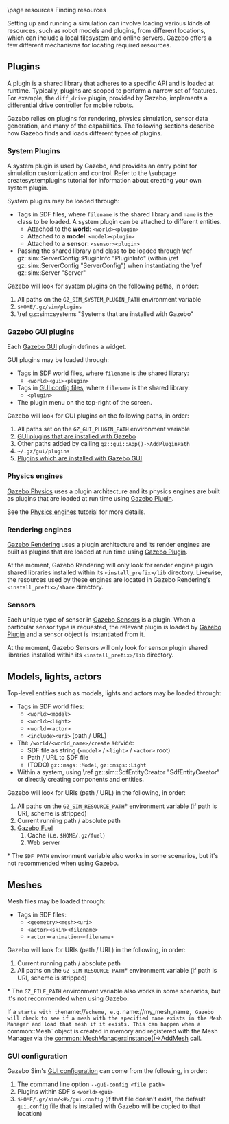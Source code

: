 \page resources Finding resources

Setting up and running a simulation can involve loading various kinds of
resources, such as robot models and plugins, from different locations, which
can include a local filesystem and online servers. Gazebo offers
a few different mechanisms for locating required resources.

## Plugins

A plugin is a shared library that adheres to a specific API and is loaded at
runtime. Typically, plugins are scoped to perform a narrow set of features.
For example, the `diff_drive` plugin, provided by Gazebo, implements
a differential drive controller for mobile robots.

Gazebo relies on plugins for rendering, physics simulation, sensor data
generation, and many of the capabilities. The following sections describe
how Gazebo finds and loads different types of plugins.

### System Plugins

A system plugin is used by Gazebo, and provides an entry point for
simulation customization and control. Refer to the \subpage createsystemplugins
tutorial for information about creating your own system plugin.

System plugins may be loaded through:

* Tags in SDF files, where `filename` is the shared library and
  `name` is the class to be loaded. A system plugin can be attached to
  different entities.
    * Attached to the **world**: `<world><plugin>`
    * Attached to a **model**: `<model><plugin>`
    * Attached to a **sensor**: `<sensor><plugin>`
* Passing the shared library and class to be loaded through
  \ref gz::sim::ServerConfig::PluginInfo "PluginInfo"
  (within \ref gz::sim::ServerConfig "ServerConfig")
  when instantiating the
  \ref gz::sim::Server "Server"

Gazebo will look for system plugins on the following paths, in order:

1. All paths on the `GZ_SIM_SYSTEM_PLUGIN_PATH` environment variable
2. `$HOME/.gz/sim/plugins`
3. \ref gz::sim::systems "Systems that are installed with Gazebo"

### Gazebo GUI plugins

Each [Gazebo GUI](https://gazebosim.org/libs/rendering) plugin
defines a widget.

GUI plugins may be loaded through:

* Tags in SDF world files, where `filename` is the shared library:
    * `<world><gui><plugin>`
* Tags in [GUI config files](https://gazebosim.org/api/gui/8/config.html),
  where `filename` is the shared library:
    * `<plugin>`
* The plugin menu on the top-right of the screen.

Gazebo will look for GUI plugins on the following paths, in order:

1. All paths set on the `GZ_GUI_PLUGIN_PATH` environment variable
2. [GUI plugins that are installed with Gazebo](https://github.com/gazebosim/gz-sim/tree/main/src/gui/plugins)
3. Other paths added by calling `gz::gui::App()->AddPluginPath`
4. `~/.gz/gui/plugins`
5. [Plugins which are installed with Gazebo GUI](https://gazebosim.org/api/gui/8/namespacegz_1_1gui_1_1plugins.html)

### Physics engines

[Gazebo Physics](https://gazebosim.org/libs/physics)
uses a plugin architecture and its physics engines are
built as plugins that are loaded at run time using
[Gazebo Plugin](https://gazebosim.org/libs/plugin).

See the [Physics engines](physics.html)
tutorial for more details.

### Rendering engines

[Gazebo Rendering](https://gazebosim.org/libs/rendering)
uses a plugin architecture and its render engines are
built as plugins that are loaded at run time using
[Gazebo Plugin](https://gazebosim.org/libs/plugin).

At the moment, Gazebo Rendering will only look for render engine plugin
shared libraries installed within its `<install_prefix>/lib` directory.
Likewise, the resources used by these engines are located in Gazebo
Rendering's `<install_prefix>/share` directory.

### Sensors

Each unique type of sensor in
[Gazebo Sensors](https://gazebosim.org/libs/sensors) is a plugin. When
a particular sensor type is requested, the relevant plugin is loaded by
[Gazebo Plugin](https://gazebosim.org/libs/plugin) and a
sensor object is instantiated from it.

At the moment, Gazebo Sensors will only look for sensor plugin
shared libraries installed within its `<install_prefix>/lib` directory.

## Models, lights, actors

Top-level entities such as models, lights and actors may be loaded through:

* Tags in SDF world files:
    * `<world><model>`
    * `<world><light>`
    * `<world><actor>`
    * `<include><uri>` (path / URL)
* The `/world/<world_name>/create` service:
    * SDF file as string (`<model>` / `<light>` / `<actor>` root)
    * Path / URL to SDF file
    * (TODO) `gz::msgs::Model`, `gz::msgs::Light`
* Within a system, using
  \ref gz::sim::SdfEntityCreator "SdfEntityCreator"
  or directly creating components and entities.

Gazebo will look for URIs (path / URL) in the following, in order:

1. All paths on the `GZ_SIM_RESOURCE_PATH`\* environment variable (if
   path is URI, scheme is stripped)
2. Current running path / absolute path
3. [Gazebo Fuel](https://app.gazebosim.org/fuel/models)
    1. Cache (i.e. `$HOME/.gz/fuel`)
    2. Web server

\* The `SDF_PATH` environment variable also works in some scenarios, but
  it's not recommended when using Gazebo.

## Meshes

Mesh files may be loaded through:

* Tags in SDF files:
    * `<geometry><mesh><uri>`
    * `<actor><skin><filename>`
    * `<actor><animation><filename>`

Gazebo will look for URIs (path / URL) in the following, in order:

1. Current running path / absolute path
2. All paths on the `GZ_SIM_RESOURCE_PATH`\* environment variable (if path
   is URI, scheme is stripped)

\* The `GZ_FILE_PATH` environment variable also works in some scenarios, but
  it's not recommended when using Gazebo.

If a <geometry><mesh><uri>` starts with the `name://` scheme,
e.g. `name://my_mesh_name`, Gazebo will check to see if a mesh with the
specified name exists in the Mesh Manager and load that mesh if it exists.
This can happen when a `common::Mesh` object is created in memory and
registered with the Mesh Manager via the
[common::MeshManager::Instance()->AddMesh](https://gazebosim.org/api/common/5/classgz_1_1common_1_1MeshManager.html#a2eaddabc3a3109bd8757b2a8b2dd2d01)
call.

### GUI configuration

Gazebo Sim's
[GUI configuration](https://gazebosim.org/api/gui/8/config.html)
can come from the following, in order:

1. The command line option `--gui-config <file path>`
2. Plugins within SDF's `<world><gui>`
3. `$HOME/.gz/sim/<#>/gui.config` (if that file doesn't
exist, the default `gui.config` file that is installed with Gazebo
will be copied to that location)
